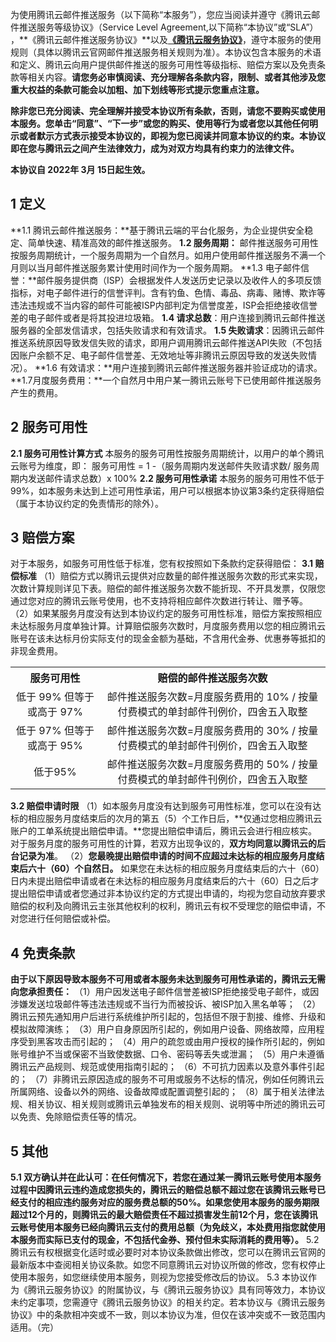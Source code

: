 为使用腾讯云邮件推送服务（以下简称“本服务”），您应当阅读并遵守《腾讯云邮件推送服务等级协议》（Service Level Agreement,以下简称“本协议”或“SLA”） ，**《腾讯云邮件推送服务协议》**以及[**《腾讯云服务协议》**](https://cloud.tencent.com/document/product/301/1967)，遵守本服务的使用规则（具体以腾讯云官网邮件推送服务相关规则为准）。本协议包含本服务的术语和定义、腾讯云向用户提供邮件推送的服务可用性等级指标、赔偿方案以及免责条款等相关内容。**请您务必审慎阅读、充分理解各条款内容，限制、或者其他涉及您重大权益的条款可能会以加粗、加下划线等形式提示您重点注意。**

**除非您已充分阅读、完全理解并接受本协议所有条款，否则，请您不要购买或使用本服务。您单击“同意”、“下一步”或您的购买、使用等行为或者您以其他任何明示或者默示方式表示接受本协议的，即视为您已阅读并同意本协议的约束。本协议即在您与腾讯云之间产生法律效力，成为对双方均具有约束力的法律文件。**

**本协议自 2022年 3月 15日起生效。**

## 1 定义
**1.1 腾讯云邮件推送服务：**基于腾讯云端的平台化服务，为企业提供安全稳定、简单快速、精准高效的邮件推送服务。
**1.2 服务周期：** 邮件推送服务可用性按服务周期统计，一个服务周期为一个自然月。如用户使用邮件推送服务不满一个月则以当月邮件推送服务累计使用时间作为一个服务周期。
**1.3 电子邮件信誉：**邮件服务提供商（ISP）会根据发件人发送历史记录以及收件人的多项反馈指标，对电子邮件进行的信誉评判。含有钓鱼、色情、毒品、病毒、赌博、欺诈等违法违规或不当内容的邮件可能被ISP内部判定为信誉度差，ISP会拒绝接收信誉差的电子邮件或者是将其投进垃圾箱。
**1.4 请求总数**：用户连接到腾讯云邮件推送服务器的全部发信请求，包括失败请求和有效请求。
**1.5 失败请求**：因腾讯云邮件推送系统原因导致发信失败的请求，即用户调用腾讯云邮件推送API失败（不包括因账户余额不足、电子邮件信誉差、无效地址等非腾讯云原因导致的发送失败情况）。
**1.6 有效请求：**用户连接到腾讯云邮件推送服务器并验证成功的请求。
**1.7月度服务费用：**一个自然月中用户某一腾讯云账号下已使用邮件推送服务产生的费用。

## 2 服务可用性
**2.1 服务可用性计算方式**
本服务的服务可用性按服务周期统计，以用户的单个腾讯云账号为维度，即：
服务可用性 = 1 -（服务周期内发送邮件失败请求数/ 服务周期内发送邮件请求总数）x 100%
	**2.2 服务可用性承诺**
本服务的服务可用性不低于 99%，如本服务未达到上述可用性承诺，用户可以根据本协议第3条约定获得赔偿（属于本协议约定的免责情形的除外）。

## 3 赔偿方案
对于本服务，如服务可用性低于标准，您有权按照如下条款约定获得赔偿：
**3.1 赔偿标准**
（1）赔偿方式以腾讯云提供对应数量的邮件推送服务次数的形式来实现，次数计算规则详见下表。赔偿的邮件推送服务次数不能折现、不开具发票，仅限您通过您对应的腾讯云账号使用，也不支持将相应邮件次数进行转让、赠予等。
（2）如果某服务月度没有达到本协议约定的服务可用性标准，赔偿方案按照相应未达标服务月度单独计算。计算赔偿服务次数时，月度服务费用以您的相应腾讯云账号在该未达标月份实际支付的现金金额为基础，不含用代金券、优惠券等抵扣的非现金费用。

<table>
   <tr>
      <th width="0px" style="text-align:center">服务可用性</td>
      <th width="0px" style="text-align:center">赔偿的邮件推送服务次数</td>
   </tr>
   <tr>
      <td style="text-align:center">低于 99% 但等于或高于 97%</td>
      <td style="text-align:center">邮件推送服务次数=月度服务费用的 10% / 按量付费模式的单封邮件刊例价，四舍五入取整</td>
   </tr>
   <tr>
      <td style="text-align:center">低于 97% 但等于或高于 95%</td>
      <td style="text-align:center">邮件推送服务次数=月度服务费用的 30% / 按量付费模式的单封邮件刊例价，四舍五入取整</td>
   </tr>
   <tr>
      <td style="text-align:center">低于95%</td>
      <td style="text-align:center">邮件推送服务次数=月度服务费用的 50% / 按量付费模式的单封邮件刊例价，四舍五入取整</td>
   </tr>
</table>

**3.2 赔偿申请时限**
（1）如本服务月度没有达到服务可用性标准，您可以在没有达标的相应服务月度结束后的次月的第五（5）个工作日后，**仅通过您相应腾讯云账户的工单系统提出赔偿申请。**您提出赔偿申请后，腾讯云会进行相应核实。对于服务月度的服务可用性的计算，若双方出现争议的，**双方均同意以腾讯云的后台记录为准**。
（2）**您最晚提出赔偿申请的时间不应超过未达标的相应服务月度结束后六十（60）个自然日。**
如果您在未达标的相应服务月度结束后的六十（60）日内未提出赔偿申请或者在未达标的相应服务月度结束后的六十（60）日之后才提出赔偿申请或者您通过非本协议约定的方式提出申请的，均视为您自动放弃要求赔偿的权利及向腾讯云主张其他权利的权利，腾讯云有权不受理您的赔偿申请，不对您进行任何赔偿或补偿。

## 4 免责条款
**由于以下原因导致本服务不可用或者本服务未达到服务可用性承诺的，腾讯云无需向您承担责任：**
（1）用户因发送电子邮件信誉差被ISP拒绝接受电子邮件，或因涉嫌发送垃圾邮件等违法违规或不当行为而被投诉、被ISP加入黑名单等；
（2）腾讯云预先通知用户后进行系统维护所引起的，包括但不限于割接、维修、升级和模拟故障演练；
（3）用户自身原因所引起的，例如用户设备、网络故障，应用程序受到黑客攻击而引起的；
（4）用户的疏忽或由用户授权的操作所引起的，例如账号维护不当或保密不当致使数据、口令、密码等丢失或泄漏；
（5）用户未遵循腾讯云产品规则、规范或使用指南引起的；
（6）不可抗力因素以及意外事件引起的；
（7）非腾讯云原因造成的服务不可用或服务不达标的情况，例如任何腾讯云所属网络、设备以外的网络、设备故障或配置调整引起的；
（8）属于相关法律法规、相关协议、相关规则或腾讯云单独发布的相关规则、说明等中所述的腾讯云可以免责、免除赔偿责任等的情况。

## 5 其他
**5.1 双方确认并在此认可：在任何情况下，若您在通过某一腾讯云账号使用本服务过程中因腾讯云违约造成您损失的，腾讯云的赔偿总额不超过您在该腾讯云账号已经支付的相应违约服务对应的服务费总额的50%。如果您使用本服务的服务期限超过12个月的，则腾讯云的最大赔偿责任不超过损害发生前12个月，您在该腾讯云账号使用本服务已经向腾讯云支付的费用总额（为免歧义，本处费用指您就使用本服务而实际已支付的现金，不包括代金券、预付但未实际消耗的费用等）。**
5.2 腾讯云有权根据变化适时或必要时对本协议条款做出修改，您可以在腾讯云官网的最新版本中查阅相关协议条款。如您不同意腾讯云对协议所做的修改，您有权停止使用本服务，如您继续使用本服务，则视为您接受修改后的协议。
5.3 本协议作为《腾讯云服务协议》的附属协议，与《腾讯云服务协议》具有同等效力，本协议未约定事项，您需遵守《腾讯云服务协议》的相关约定。若本协议与《腾讯云服务协议》中的条款相冲突或不一致，则以本协议为准，但仅在该冲突或不一致范围内适用。（完）


